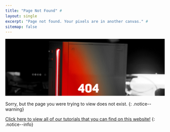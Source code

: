 ```yaml
---
title: "Page Not Found" #
layout: single
excerpt: "Page not found. Your pixels are in another canvas." #
sitemap: false
---
```


![404](/images/main-pages/Wii_Red_404.jpg)

Sorry, but the page you were trying to view does not exist.
{: .notice--warning}

[Click here to view all of our tutorials that you can find on this website!](site-navigation)
{: .notice--info}
